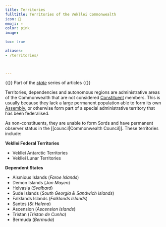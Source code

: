 ```yaml
---
title: Territories
fulltitle: Territories of the Vekllei Commonwealth
icon: 💮
emoji: ←
color: pink
image:

toc: true

aliases:
- /territories/



---
```

{{<note series>}}
 Part of the *[state](/state/)* series of articles
{{</note>}}

Territories, dependencies and autonomous regions are administrative areas of the Commonwealth that are not considered [Constituent](/constituents/) members. This is usually because they lack a large permanent population able to form its own [Assembly](/assembly/), or otherwise form part of a special administrative territory that has been federalised.

As non-constituents, they are unable to form Sords and have permanent observer status in the [[council|Commonwealth Council]]. These territories include:

**Vekllei Federal Territories**

* Vekllei Antarctic Territories
* Vekllei Lunar Territories

**Dependent States**

* Aismious Islands (*Faroe Islands*)
* Demon Islands (*Jan Mayen*)
* Helvasia (*Svalbard*)
* Sude Islands (*South Georgia & Sandwich Islands*)
* Falklands Islands (*Falklands Islands*)
* Santes (*St Helena*)
* Ascension (*Ascension Islands*)
* Tristan (*Tristan de Cunha*)
* Bermuda (*Bermuda*)
